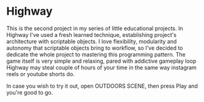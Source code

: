 # Highway
This is the second project in my series of little educational projects. In Highway I've used a fresh learned technique,
establishing project's architecture with scriptable objects. I love flexibility, modularity and autonomy that scriptable objects
bring to workflow, so I've decided to dedicate the whole project to mastering this programming pattern. The game itself is
very simple and relaxing, pared with addictive gameplay loop Highway may steal couple of hours of your time in the same way 
instagram reels or youtube shorts do.

In case you wish to try it out, open OUTDOORS SCENE, then press Play and you're good to go.
